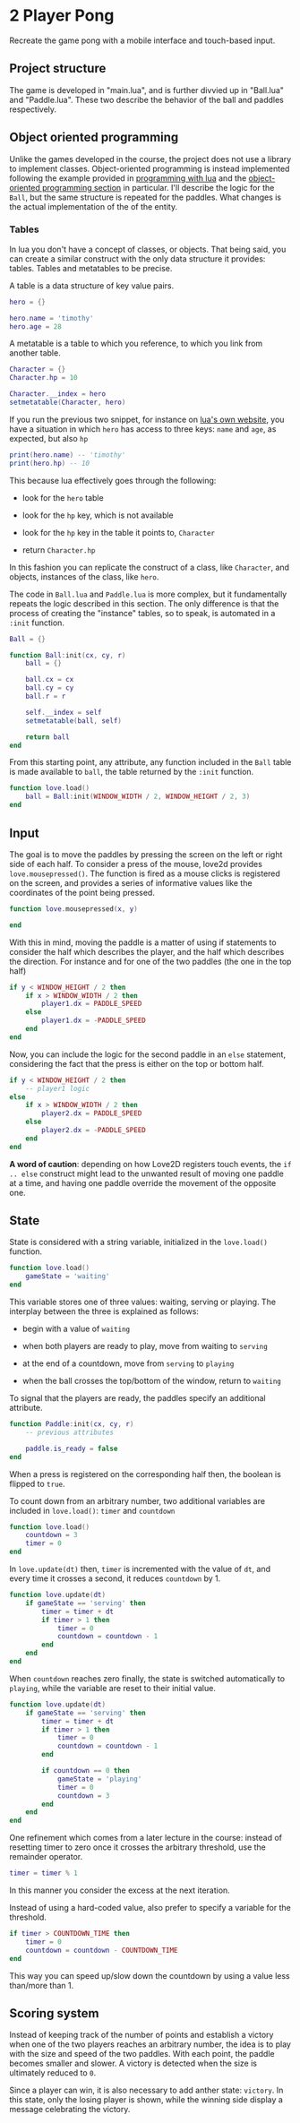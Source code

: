 # 2 Player Pong

Recreate the game pong with a mobile interface and touch-based input.

## Project structure

The game is developed in "main.lua", and is further divvied up in "Ball.lua" and "Paddle.lua". These two describe the behavior of the ball and paddles respectively.

## Object oriented programming

Unlike the games developed in the course, the project does not use a library to implement classes. Object-oriented programming is instead implemented following the example provided in [programming with lua](https://www.lua.org/pil/contents.html) and the [object-oriented programming section](https://www.lua.org/pil/16.html) in particular. I'll describe the logic for the `Ball`, but the same structure is repeated for the paddles. What changes is the actual implementation of the of the entity.

### Tables

In lua you don't have a concept of classes, or objects. That being said, you can create a similar construct with the only data structure it provides: tables. Tables and metatables to be precise.

A table is a data structure of key value pairs.

```lua
hero = {}

hero.name = 'timothy'
hero.age = 28
```

A metatable is a table to which you reference, to which you link from another table.

```lua
Character = {}
Character.hp = 10

Character.__index = hero
setmetatable(Character, hero)
```

If you run the previous two snippet, for instance on [lua's own website](https://www.lua.org/demo.html), you have a situation in which `hero` has access to three keys: `name` and `age`, as expected, but also `hp`

```lua
print(hero.name) -- 'timothy'
print(hero.hp) -- 10
```

This because lua effectively goes through the following:

- look for the `hero` table

- look for the `hp` key, which is not available

- look for the `hp` key in the table it points to, `Character`

- return `Character.hp`

In this fashion you can replicate the construct of a class, like `Character`, and objects, instances of the class, like `hero`.

The code in `Ball.lua` and `Paddle.lua` is more complex, but it fundamentally repeats the logic described in this section. The only difference is that the process of creating the "instance" tables, so to speak, is automated in a `:init` function.

```lua
Ball = {}

function Ball:init(cx, cy, r)
    ball = {}

    ball.cx = cx
    ball.cy = cy
    ball.r = r

    self.__index = self
    setmetatable(ball, self)

    return ball
end
```

From this starting point, any attribute, any function included in the `Ball` table is made available to `ball`, the table returned by the `:init` function.

```lua
function love.load()
    ball = Ball:init(WINDOW_WIDTH / 2, WINDOW_HEIGHT / 2, 3)
end
```

## Input

The goal is to move the paddles by pressing the screen on the left or right side of each half. To consider a press of the mouse, love2d provides `love.mousepressed()`. The function is fired as a mouse clicks is registered on the screen, and provides a series of informative values like the coordinates of the point being pressed.

```lua
function love.mousepressed(x, y)

end
```

With this in mind, moving the paddle is a matter of using if statements to consider the half which describes the player, and the half which describes the direction. For instance and for one of the two paddles (the one in the top half)

```lua
if y < WINDOW_HEIGHT / 2 then
    if x > WINDOW_WIDTH / 2 then
        player1.dx = PADDLE_SPEED
    else
        player1.dx = -PADDLE_SPEED
    end
end
```

Now, you can include the logic for the second paddle in an `else` statement, considering the fact that the press is either on the top or bottom half.

```lua
if y < WINDOW_HEIGHT / 2 then
    -- player1 logic
else
    if x > WINDOW_WIDTH / 2 then
        player2.dx = PADDLE_SPEED
    else
        player2.dx = -PADDLE_SPEED
    end
end
```

**A word of caution**: depending on how Love2D registers touch events, the `if .. else` construct might lead to the unwanted result of moving one paddle at a time, and having one paddle override the movement of the opposite one.

## State

State is considered with a string variable, initialized in the `love.load()` function.

```lua
function love.load()
    gameState = 'waiting'
end
```

This variable stores one of three values: waiting, serving or playing. The interplay between the three is explained as follows:

- begin with a value of `waiting`

- when both players are ready to play, move from waiting to `serving`

- at the end of a countdown, move from `serving` to `playing`

- when the ball crosses the top/bottom of the window, return to `waiting`

To signal that the players are ready, the paddles specify an additional attribute.

```lua
function Paddle:init(cx, cy, r)
    -- previous attributes

    paddle.is_ready = false
end
```

When a press is registered on the corresponding half then, the boolean is flipped to `true`.

To count down from an arbitrary number, two additional variables are included in `love.load()`: `timer` and `countdown`

```lua
function love.load()
    countdown = 3
    timer = 0
end
```

In `love.update(dt)` then, `timer` is incremented with the value of `dt`, and every time it crosses a second, it reduces `countdown` by 1.

```lua
function love.update(dt)
    if gameState == 'serving' then
        timer = timer + dt
        if timer > 1 then
            timer = 0
            countdown = countdown - 1
        end
    end
end
```

When `countdown` reaches zero finally, the state is switched automatically to `playing`, while the variable are reset to their initial value.

```lua
function love.update(dt)
    if gameState == 'serving' then
        timer = timer + dt
        if timer > 1 then
            timer = 0
            countdown = countdown - 1
        end

        if countdown == 0 then
            gameState = 'playing'
            timer = 0
            countdown = 3
        end
    end
end
```

One refinement which comes from a later lecture in the course: instead of resetting timer to zero once it crosses the arbitrary threshold, use the remainder operator.

```lua
timer = timer % 1
```

In this manner you consider the excess at the next iteration.

Instead of using a hard-coded value, also prefer to specify a variable for the threshold.

```lua
if timer > COUNTDOWN_TIME then
    timer = 0
    countdown = countdown - COUNTDOWN_TIME
end
```

This way you can speed up/slow down the countdown by using a value less than/more than 1.

## Scoring system

Instead of keeping track of the number of points and establish a victory when one of the two players reaches an arbitrary number, the idea is to play with the size and speed of the two paddles. With each point, the paddle becomes smaller and slower. A victory is detected when the size is ultimately reduced to `0`.

Since a player can win, it is also necessary to add anther state: `victory`. In this state, only the losing player is shown, while the winning side display a message celebrating the victory.
